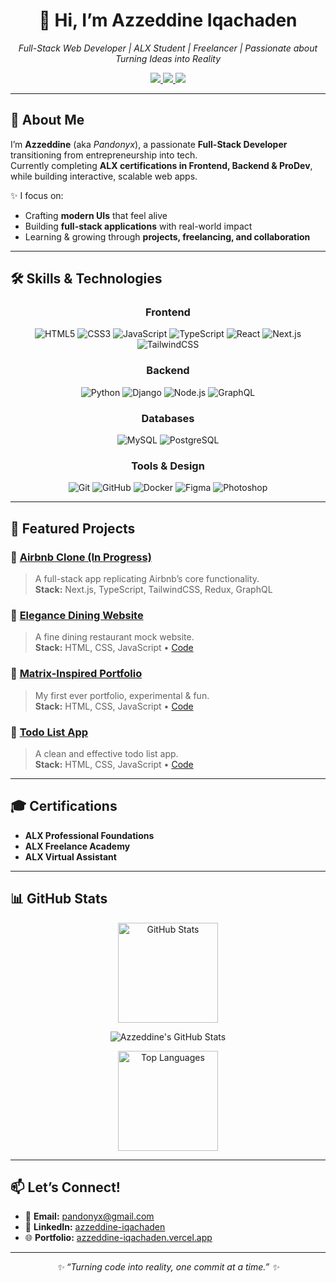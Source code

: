 <div align="center">
  <h1>👋 Hi, I’m Azzeddine Iqachaden</h1>
  <p>
    <em>Full-Stack Web Developer | ALX Student | Freelancer | Passionate about Turning Ideas into Reality</em>
  </p>

  <!-- Badges -->
  <p>
    <a href="https://github.com/Pandonyx" target="_blank">
      <img src="https://img.shields.io/badge/GitHub-%2312100E.svg?style=for-the-badge&logo=github&logoColor=white"/>
    </a>
    <a href="https://www.linkedin.com/in/azzeddine-iqachaden/" target="_blank">
      <img src="https://img.shields.io/badge/LinkedIn-%230077B5.svg?style=for-the-badge&logo=linkedin&logoColor=white"/>
    </a>
    <a href="mailto:pandonyx@gmail.com">
      <img src="https://img.shields.io/badge/Email-%23D14836.svg?style=for-the-badge&logo=gmail&logoColor=white"/>
    </a>
  </p>
</div>

---

## 🚀 About Me

I’m **Azzeddine** (aka *Pandonyx*), a passionate **Full-Stack Developer** transitioning from entrepreneurship into tech.  
Currently completing **ALX certifications in Frontend, Backend & ProDev**, while building interactive, scalable web apps.  

✨ I focus on:
- Crafting **modern UIs** that feel alive  
- Building **full-stack applications** with real-world impact  
- Learning & growing through **projects, freelancing, and collaboration**  

---

## 🛠️ Skills & Technologies

<div align="center">

### Frontend  
![HTML5](https://img.shields.io/badge/HTML5-E34F26.svg?style=for-the-badge&logo=html5&logoColor=white) 
![CSS3](https://img.shields.io/badge/CSS3-1572B6.svg?style=for-the-badge&logo=css3&logoColor=white) 
![JavaScript](https://img.shields.io/badge/JavaScript-F7DF1E.svg?style=for-the-badge&logo=javascript&logoColor=black) 
![TypeScript](https://img.shields.io/badge/TypeScript-3178C6.svg?style=for-the-badge&logo=typescript&logoColor=white) 
![React](https://img.shields.io/badge/React-20232A.svg?style=for-the-badge&logo=react&logoColor=61DAFB) 
![Next.js](https://img.shields.io/badge/Next.js-000000.svg?style=for-the-badge&logo=next.js&logoColor=white) 
![TailwindCSS](https://img.shields.io/badge/TailwindCSS-38B2AC.svg?style=for-the-badge&logo=tailwind-css&logoColor=white)

### Backend  
![Python](https://img.shields.io/badge/Python-3776AB.svg?style=for-the-badge&logo=python&logoColor=white) 
![Django](https://img.shields.io/badge/Django-092E20.svg?style=for-the-badge&logo=django&logoColor=white) 
![Node.js](https://img.shields.io/badge/Node.js-339933.svg?style=for-the-badge&logo=node.js&logoColor=white) 
![GraphQL](https://img.shields.io/badge/GraphQL-E10098.svg?style=for-the-badge&logo=graphql&logoColor=white)

### Databases  
![MySQL](https://img.shields.io/badge/MySQL-4479A1.svg?style=for-the-badge&logo=mysql&logoColor=white) 
![PostgreSQL](https://img.shields.io/badge/PostgreSQL-4169E1.svg?style=for-the-badge&logo=postgresql&logoColor=white)

### Tools & Design  
![Git](https://img.shields.io/badge/Git-F05032.svg?style=for-the-badge&logo=git&logoColor=white) 
![GitHub](https://img.shields.io/badge/GitHub-181717.svg?style=for-the-badge&logo=github&logoColor=white) 
![Docker](https://img.shields.io/badge/Docker-2496ED.svg?style=for-the-badge&logo=docker&logoColor=white) 
![Figma](https://img.shields.io/badge/Figma-F24E1E.svg?style=for-the-badge&logo=figma&logoColor=white) 
![Photoshop](https://img.shields.io/badge/Adobe%20Photoshop-31A8FF.svg?style=for-the-badge&logo=adobe-photoshop&logoColor=white)

</div>

---

## 📂 Featured Projects

### 🔹 [Airbnb Clone (In Progress)]()
> A full-stack app replicating Airbnb’s core functionality.  
**Stack:** Next.js, TypeScript, TailwindCSS, Redux, GraphQL  

### 🔹 [Elegance Dining Website](https://elegantdining.vercel.app/)  
> A fine dining restaurant mock website.  
**Stack:** HTML, CSS, JavaScript • [Code](https://github.com/Pandonyx/restaurantwebsitebasicstack)  

### 🔹 [Matrix-Inspired Portfolio](https://matrixportfolio.vercel.app/)  
> My first ever portfolio, experimental & fun.  
**Stack:** HTML, CSS, JavaScript • [Code](https://github.com/Pandonyx/Pandonyx.github.io)  

### 🔹 [Todo List App](https://dynamic-to-do-list-js-plum.vercel.app/)  
> A clean and effective todo list app.  
**Stack:** HTML, CSS, JavaScript • [Code](https://github.com/Pandonyx/todo-app-js)  

---

## 🎓 Certifications
- **ALX Professional Foundations**  
- **ALX Freelance Academy**  
- **ALX Virtual Assistant**  

---

## 📊 GitHub Stats

<div align="center">
  <img src="https://github-readme-stats.vercel.app/api?username=Pandonyx&show_icons=true&theme=radical" alt="GitHub Stats" height="160"/>
  <p align="center"> <img src="https://github-readme-stats.vercel.app/api?username=Pandonyx&show_icons=true&theme=radical" alt="Azzeddine's GitHub Stats" /> </p>
  <img src="https://github-readme-stats.vercel.app/api/top-langs/?username=Pandonyx&layout=compact&theme=radical" alt="Top Languages" height="160"/>
</div>

---

## 📫 Let’s Connect!
- 📧 **Email:** [pandonyx@gmail.com](mailto:pandonyx@gmail.com)  
- 💼 **LinkedIn:** [azzeddine-iqachaden](https://www.linkedin.com/in/azzeddine-iqachaden/)  
- 🌐 **Portfolio:** [azzeddine-iqachaden.vercel.app](https://azzeddine-iqachaden.vercel.app) 

---

<div align="center">
  <em>✨ “Turning code into reality, one commit at a time.” ✨</em>
</div>
